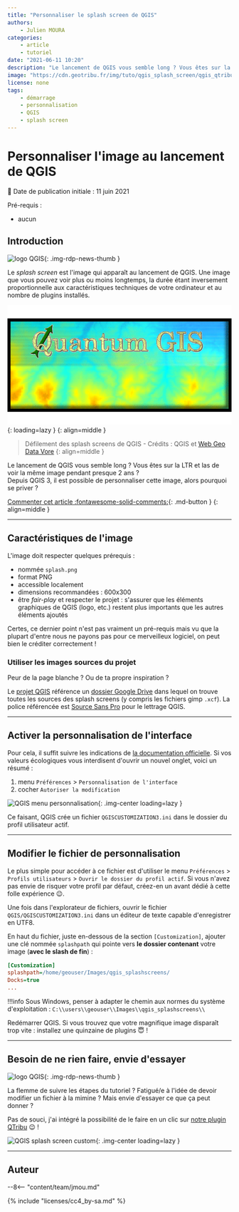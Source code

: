 ```yaml
---
title: "Personnaliser le splash screen de QGIS"
authors:
    - Julien MOURA
categories:
    - article
    - tutoriel
date: "2021-06-11 10:20"
description: "Le lancement de QGIS vous semble long ? Vous êtes sur la LTR et las de voir la même image pendant 2 ans ? Voici comment personnaliser l'image au lancement de QGIS."
image: "https://cdn.geotribu.fr/img/tuto/qgis_splash_screen/qgis_qtribu_splash_screen_custom.png"
license: none
tags:
    - démarrage
    - personnalisation
    - QGIS
    - splash screen
---
```


# Personnaliser l'image au lancement de QGIS

:calendar: Date de publication initiale : 11 juin 2021

Pré-requis :

- aucun

## Introduction

![logo QGIS](https://cdn.geotribu.fr/img/logos-icones/logiciels_librairies/qgis.png){: .img-rdp-news-thumb }

Le *splash screen* est l'image qui apparaît au lancement de QGIS. Une image que vous pouvez voir plus ou moins longtemps, la durée étant inversement proportionnelle aux caractéristiques techniques de votre ordinateur et au nombre de plugins installés.

![splash screens QGIS](https://raw.githubusercontent.com/webgeodatavore/qgis-splash-screens-birthday/master/qgis-splash-screens-no-text.gif "Défilement des splash screens de QGIS - Crédits : QGIS et Web Geo Data Vore"){: loading=lazy }
{: align=middle }
> Défilement des splash screens de QGIS - Crédits : QGIS et [Web Geo Data Vore](https://github.com/webgeodatavore/qgis-splash-screens-birthday)
{: align=middle }

Le lancement de QGIS vous semble long ? Vous êtes sur la LTR et las de voir la même image pendant presque 2 ans ?  
Depuis QGIS 3, il est possible de personnaliser cette image, alors pourquoi se priver ?

[Commenter cet article :fontawesome-solid-comments:](#__comments){: .md-button }
{: align=middle }

----

## Caractéristiques de l'image

L'image doit respecter quelques prérequis :

- nommée `splash.png`
- format PNG
- accessible localement
- dimensions recommandées : 600x300
- être _fair-play_ et respecter le projet : s'assurer que les éléments graphiques de QGIS (logo, etc.) restent plus importants que les autres éléments ajoutés

Certes, ce dernier point n'est pas vraiment un pré-requis mais vu que la plupart d'entre nous ne payons pas pour ce merveilleux logiciel, on peut bien le créditer correctement !

### Utiliser les images sources du projet

Peur de la page blanche ? Ou de ta propre inspiration ?  

Le [projet QGIS](https://github.com/qgis/QGIS/tree/master/images/splash/) référence un [dossier Google Drive](https://drive.google.com/drive/folders/0Bwc-5JFVTnfIMUwyLTU2cjI4MEU?usp=sharing) dans lequel on trouve toutes les sources des splash screens (y compris les fichiers gimp `.xcf`). La police référencée est [Source Sans Pro](https://fonts.google.com/specimen/Source+Sans+Pro?preview.text_type=custom) pour le lettrage QGIS.

----

## Activer la personnalisation de l'interface

Pour cela, il suffit suivre les indications de [la documentation officielle](https://docs.qgis.org/3.16/fr/docs/user_manual/introduction/qgis_configuration.html#customization). Si vos valeurs écologiques vous interdisent d'ouvrir un nouvel onglet, voici un résumé :

1. menu `Préférences` > `Personnalisation de l'interface`
2. cocher `Autoriser la modification`

![QGIS menu personnalisation](https://cdn.geotribu.fr/img/tuto/qgis_splash_screen/qgis_customization_ui_menu.png "QGIS - Menu personnalisation de l'interface"){: .img-center loading=lazy }

Ce faisant, QGIS crée un fichier `QGISCUSTOMIZATION3.ini` dans le dossier du profil utilisateur actif.

----

## Modifier le fichier de personnalisation

Le plus simple pour accéder à ce fichier est d'utiliser le menu `Préférences` > `Profils utilisateurs` > `Ouvrir le dossier du profil actif`. Si vous n'avez pas envie de risquer votre profil par défaut, créez-en un avant dédié à cette folle expérience :wink:.

Une fois dans l'explorateur de fichiers, ouvrir le fichier `QGIS/QGISCUSTOMIZATION3.ini` dans un éditeur de texte capable d'enregistrer en UTF8.

En haut du fichier, juste en-dessous de la section `[Customization]`, ajouter une clé nommée `splashpath` qui pointe vers **le dossier contenant** votre image (**avec le slash de fin**) :

```ini hl_lines="2"
[Customization]
splashpath=/home/geouser/Images/qgis_splashscreens/
Docks=true
...
```

!!!info
    Sous Windows, penser à adapter le chemin aux normes du système d'exploitation : `C:\\users\\geouser\\Images\\qgis_splashscreens\\`

Redémarrer QGIS. Si vous trouvez que votre magnifique image disparaît trop vite : installez une quinzaine de plugins :innocent: !

----

## Besoin de ne rien faire, envie d'essayer

![logo QGIS](https://cdn.geotribu.fr/img/geogames/globe_jeu_video_manette_200x200.png){: .img-rdp-news-thumb }

La flemme de suivre les étapes du tutoriel ? Fatigué/e à l'idée de devoir modifier un fichier à la mimine ?  Mais envie d'essayer ce que ça peut donner ?

Pas de souci, j'ai intégré la possibilité de le faire en un clic sur [notre plugin QTribu](https://geotribu.github.io/qtribu/installation.html) :wink: !

![QGIS splash screen custom](https://cdn.geotribu.fr/img/tuto/qgis_splash_screen/qgis_qtribu_splash_screen_custom.png "QGIS splash screen custom"){: .img-center loading=lazy }

----

## Auteur

--8<-- "content/team/jmou.md"

{% include "licenses/cc4_by-sa.md" %}
